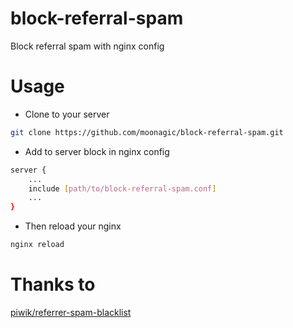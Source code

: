 # block-referral-spam
Block referral spam with nginx config

# Usage
* Clone to your server
```bash
git clone https://github.com/moonagic/block-referral-spam.git
```
* Add to server block in nginx config
```bash
server {
    ...
    include [path/to/block-referral-spam.conf]
    ...
}
```
* Then reload your nginx
```bash
nginx reload
```

# Thanks to 
[piwik/referrer-spam-blacklist](https://github.com/piwik/referrer-spam-blacklist/)

